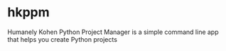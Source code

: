 # hkppm
Humanely Kohen Python Project Manager is a simple command line app that helps you create Python projects
